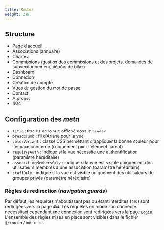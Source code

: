 ```yaml
---
title: Router
weight: 216
---
```


## Structure

- Page d'accueil
- Associations (annuaire)
- Chartes
- Commissions (gestion des commissions et des projets, demandes de subventionnement, dépôts de bilan)
- Dashboard
- Connexion
- Création de compte
- Vues de gestion du mot de passe
- Contact
- À propos
- 404

## Configuration des *meta*

- `title` : titre `h1` de la vue affiché dans le `header`
- `breadcrumb` : fil d'Ariane pour la vue
- `colorVariant` : classe CSS permettant d'appliquer la bonne couleur pour l'espace concerné (uniquement pour l'élément parent)
- `requiresAuth` : indique si la vue nécessite une authentification (paramètre héréditaire)
- `associationMembersOnly` : indique si la vue est visible uniquement des utilisateurs membres d'une association (paramètre héréditaire)
- `staffOnly` : indique si la vue est visible uniquement des utilisateurs de groupes privés (paramètre héréditaire)

### Règles de redirection (*navigation guards*)

Par défaut, les requêtes n'aboutissant pas ou étant interdites (`403`) sont redirigées vers la page `404`. 
Les requêtes en mode non connecté nécessitant cependant une connexion sont redirigées vers la page `Login`. 
L'ensemble des règles mises en place sont visibles dans le fichier `@/router/index.ts`.
